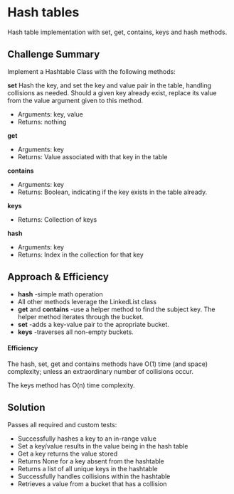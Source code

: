 # Hash tables
Hash table implementation with set, get, contains, keys and hash methods.

## Challenge Summary
Implement a Hashtable Class with the following methods:

**set**
Hash the key, and set the key and value pair in the table, handling collisions as needed.
Should a given key already exist, replace its value from the value argument given to this method.
- Arguments: key, value
- Returns: nothing

**get**
- Arguments: key
- Returns: Value associated with that key in the table

**contains**
- Arguments: key
- Returns: Boolean, indicating if the key exists in the table already.

**keys**
- Returns: Collection of keys

**hash**
- Arguments: key
- Returns: Index in the collection for that key

## Approach & Efficiency
- **hash** -simple math operation
- All other methods leverage the LinkedList class
- **get** and **contains** -use a helper method to find the subject key.  The helper method iterates through the bucket.
- **set** -adds a key-value pair to the apropriate bucket.
- **keys** -traverses all non-empty buckets.

#### Efficiency
The hash, set, get and contains methods have O(1) time (and space) complexity; unless an extraordinary number of collisions occur.

The keys method has O(n) time complexity.

## Solution
Passes all required and custom tests:

- Successfully hashes a key to an in-range value
- Set a key/value results in the value being in the hash table
- Get a key returns the value stored
- Returns None for a key absent from the hashtable
- Returns a list of all unique keys in the hashtable
- Successfully handles collisions within the hashtable
- Retrieves a value from a bucket that has a collision
